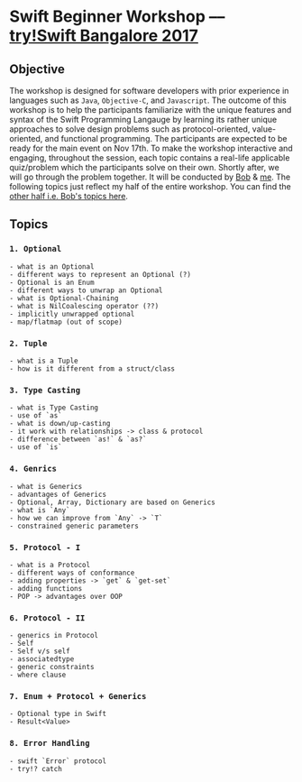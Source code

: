 # Swift Beginner Workshop –– [try!Swift Bangalore 2017](https://www.tryswift.co/events/2017/bangalore/)

## Objective
The workshop is designed for software developers with prior experience in languages such as `Java`, `Objective-C`, and `Javascript`. The outcome of this workshop is to help the participants familiarize with the unique features and syntax of the Swift Programming Langauge by learning its rather unique approaches to solve design problems such as protocol-oriented, value-oriented, and functional programming. The participants are expected to be ready for the main event on Nov 17th. To make the workshop interactive and engaging, throughout the session, each topic contains a real-life applicable quiz/problem which the participants solve on their own. Shortly after, we will go through the problem together. It will be conducted by [Bob](https://twitter.com/bobleesj) & [me](https://twitter.com/_riteshhh). The following topics just reflect my half of the entire workshop. You can find the [other half i.e. Bob's topics here](https://github.com/bobthedev/try-swift-beginner-workshop-plan).

## Topics

### `1. Optional`

```
- what is an Optional
- different ways to represent an Optional (?)
- Optional is an Enum
- different ways to unwrap an Optional
- what is Optional-Chaining
- what is NilCoalescing operator (??)
- implicitly unwrapped optional
- map/flatmap (out of scope)
```

### `2. Tuple`

```
- what is a Tuple
- how is it different from a struct/class
```

### `3. Type Casting`

```
- what is Type Casting
- use of `as`
- what is down/up-casting
- it work with relationships -> class & protocol
- difference between `as!` & `as?`
- use of `is`
```

### `4. Genrics`

```
- what is Generics
- advantages of Generics
- Optional, Array, Dictionary are based on Generics
- what is `Any`
- how we can improve from `Any` -> `T`
- constrained generic parameters

```

### `5. Protocol - I`

```
- what is a Protocol
- different ways of conformance
- adding properties -> `get` & `get-set`
- adding functions
- POP -> advantages over OOP
```

### `6. Protocol - II`

```
- generics in Protocol
- Self
- Self v/s self
- associatedtype
- generic constraints
- where clause
```

### `7. Enum + Protocol + Generics`

```
- Optional type in Swift
- Result<Value>
```

### `8. Error Handling`

```
- swift `Error` protocol
- try!? catch
```